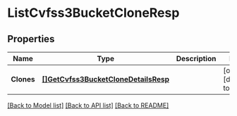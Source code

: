 # ListCvfss3BucketCloneResp

## Properties
Name | Type | Description | Notes
------------ | ------------- | ------------- | -------------
**Clones** | [**[]GetCvfss3BucketCloneDetailsResp**](GetCVFSS3BucketCloneDetailsResp.md) |  | [optional] [default to null]

[[Back to Model list]](../README.md#documentation-for-models) [[Back to API list]](../README.md#documentation-for-api-endpoints) [[Back to README]](../README.md)

